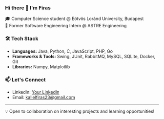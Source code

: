 ### Hi there 👋 I'm Firas

🎓 Computer Science student @ Eötvös Loránd University, Budapest  
💼 Former Software Engineering Intern @ ASTRE Engineering  

### 🛠️ Tech Stack
- **Languages:** Java, Python, C, JavaScript, PHP, Go
- **Frameworks & Tools:** Swing, JUnit, RabbitMQ, MySQL, SQLite, Docker, Git
- **Libraries:** Numpy, Matplotlib

### 📫 Let's Connect
- LinkedIn: [Your LinkedIn](https://www.linkedin.com/in/kallel-firas/)
- Email: kallelfiras23@gmail.com

---

💡 Open to collaboration on interesting projects and learning opportunities!
<!--
**Kallel-Firas/Kallel-Firas** is a ✨ _special_ ✨ repository because its `README.md` (this file) appears on your GitHub profile.

Here are some ideas to get you started:

- 🔭 I’m currently working on ...
- 🌱 I’m currently learning ...
- 👯 I’m looking to collaborate on ...
- 🤔 I’m looking for help with ...
- 💬 Ask me about ...
- 📫 How to reach me: ...
- 😄 Pronouns: ...
- ⚡ Fun fact: ...
-->
